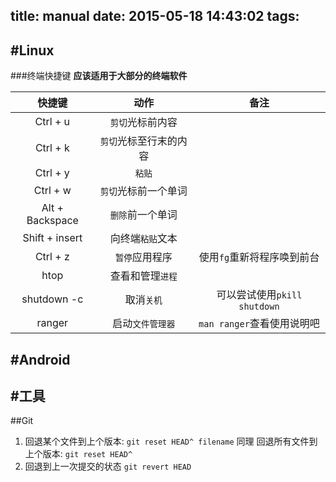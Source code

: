title: manual
date: 2015-05-18 14:43:02
tags:
---
#Linux
---
###终端快捷键
**应该适用于大部分的终端软件**

|快捷键|动作|备注|
|:----:|:----:|:----:|
| Ctrl + u | `剪切`光标前内容 ||
|Ctrl + k|`剪切`光标至行末的内容||
|Ctrl + y|`粘贴`||
|Ctrl + w|`剪切`光标前一个单词||
|Alt + Backspace|`删除`前一个单词||
|Shift + insert|向终端`粘贴`文本||
|Ctrl + z|`暂停`应用程序|使用`fg`重新将程序唤到前台||
|htop|查看和管理`进程`||
|shutdown -c|取消`关机`|可以尝试使用`pkill shutdown`||
|ranger|启动``文件管理器``|`man ranger`查看使用说明吧||

#Android
---
#工具
---
##Git
1.	回退某个文件到上个版本:
`git reset HEAD^ filename`
同理 回退所有文件到上个版本:
`git reset HEAD^`
2.	回退到上一次提交的状态
`git revert HEAD`





		